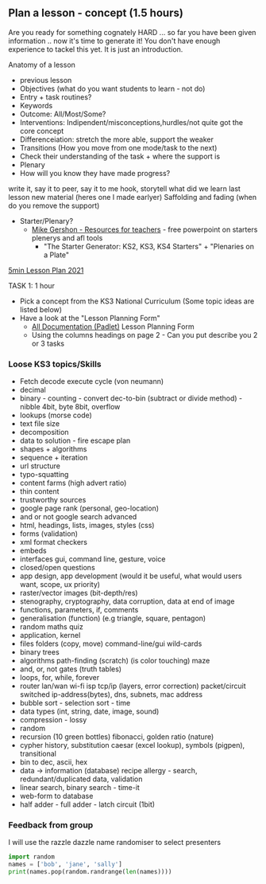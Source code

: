 Plan a lesson - concept (1.5 hours)
-----------------------

Are you ready for something cognately HARD ... so far you have been given information .. now it's time to generate it! You don't have enough experience to tackel this yet. It is just an introduction.

Anatomy of a lesson
* previous lesson
* Objectives (what do you want students to learn - not do)
* Entry + task routines?
* Keywords
* Outcome: All/Most/Some?
* Interventions: Indipendent/misconceptions,hurdles/not quite got the core concept
* Differenceiation: stretch the more able, support the weaker
* Transitions (How you move from one mode/task to the next)
* Check their understanding of the task + where the support is
* Plenary
* How will you know they have made progress?

write it, say it to peer, say it to me
hook, storytell
what did we learn last lesson
new material (heres one I made earlyer)
Saffolding and fading (when do you remove the support)

* Starter/Plenary?
    * [Mike Gershon - Resources for teachers](https://mikegershon.com/resources/) - free powerpoint on starters plenerys and afl tools
        * "The Starter Generator: KS2, KS3, KS4 Starters" + "Plenaries on a Plate"

[5min Lesson Plan 2021](https://youtu.be/mBWK2AsnFjU?t=349)

TASK 1: 1 hour

* Pick a concept from the KS3 National Curriculum (Some topic ideas are listed below)
* Have a look at the "Lesson Planning Form"
    * [All Documentation (Padlet)](https://cccu.padlet.org/sharron_mackenzie1/nsp03wkvd1u5zx0z) Lesson Planning Form
    * Using the columns headings on page 2 - Can you put describe you 2 or 3 tasks

### Loose KS3 topics/Skills
* Fetch decode execute cycle (von neumann)
* decimal
* binary - counting - convert dec-to-bin (subtract or divide method) - nibble 4bit, byte 8bit, overflow
* lookups (morse code)
* text file size
* decomposition
* data to solution - fire escape plan
* shapes + algorithms
* sequence + iteration
* url structure
* typo-squatting
* content farms (high advert ratio)
* thin content
* trustworthy sources
* google page rank (personal, geo-location)
* and or not google search advanced
* html, headings, lists, images, styles (css)
* forms (validation)
* xml format checkers
* embeds
* interfaces gui, command line, gesture, voice
* closed/open questions
* app design, app development (would it be useful, what would users want, scope, ux priority)
* raster/vector images (bit-depth/res)
* stenography, cryptography, data corruption, data at end of image
* functions, parameters, if, comments
* generalisation (function) (e.g triangle, square, pentagon)
* random maths quiz
* application, kernel
* files folders (copy, move) command-line/gui wild-cards
* binary trees
* algorithms path-finding (scratch) (is color touching) maze
* and, or, not gates (truth tables)
* loops, for, while, forever
* router lan/wan wi-fi isp tcp/ip (layers, error correction) packet/circuit switched ip-address(bytes), dns, subnets, mac address
* bubble sort - selection sort - time
* data types (int, string, date, image, sound)
* compression - lossy
* random
* recursion (10 green bottles) fibonacci, golden ratio (nature)
* cypher history, substitution caesar (excel lookup), symbols (pigpen), transitional
* bin to dec, ascii, hex
* data -> information (database) recipe allergy - search, redundant/duplicated data, validation
* linear search, binary search - time-it
* web-form to database
* half adder - full adder - latch circuit (1bit)


### Feedback from group
I will use the razzle dazzle name randomiser to select presenters
```python
import random
names = ['bob', 'jane', 'sally']
print(names.pop(random.randrange(len(names))))
```
